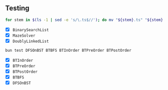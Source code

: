 ## Testing

```bash
for stem in $(ls -1 | sed -e 's/\.ts$//'); do mv "${stem}.ts" "${stem}.spec.ts"; done
```

- [x] `BinarySearchList`
- [x] `MazeSolver`
- [x] `DoublyLinkedList`

```bash
bun test DFSOnBST BTBFS BTInOrder BTPreOrder BTPostOrder
```

- [x] `BTInOrder`
- [x] `BTPreOrder`
- [x] `BTPostOrder`
- [x] `BTBFS`
- [x] `DFSOnBST`
